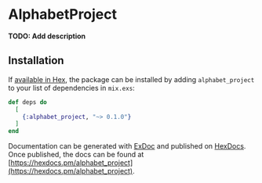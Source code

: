 # AlphabetProject

**TODO: Add description**

## Installation

If [available in Hex](https://hex.pm/docs/publish), the package can be installed
by adding `alphabet_project` to your list of dependencies in `mix.exs`:

```elixir
def deps do
  [
    {:alphabet_project, "~> 0.1.0"}
  ]
end
```

Documentation can be generated with [ExDoc](https://github.com/elixir-lang/ex_doc)
and published on [HexDocs](https://hexdocs.pm). Once published, the docs can
be found at [https://hexdocs.pm/alphabet_project](https://hexdocs.pm/alphabet_project).

